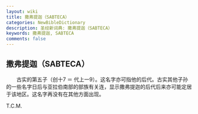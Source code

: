 ```yaml
---
layout: wiki
title: 撒弗提迦（SABTECA）
categories: NewBibleDictionary
description: 圣经新词典: 撒弗提迦（SABTECA）
keywords: 撒弗提迦, SABTECA
comments: false
---
```


## 撒弗提迦（SABTECA）

　　古实的第五子（创十7 ＝ 代上一9）。这名字亦可指他的后代。古实其他子孙的一些名字日后与亚拉伯南部的部族有关连，显示撒弗提迦的后代后来亦可能定居于该地区。这名字再没有在其他方面出现。

T.C.M.








